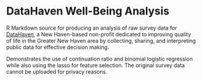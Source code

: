 # DataHaven Well-Being Analysis

R Markdown source for producing an analysis of raw survey data for [DataHaven](http://www.ctdatahaven.org/about.php), a New Haven-based non-profit dedicated to improving quality of life in the Greater New Haven area by collecting, sharing, and interpreting public data for effective decision making. 

Demonstrates the use of continuation ratio and binomial logistic regression while also using the lasso for feature selection. The original survey data cannot be uploaded for privacy reasons.
